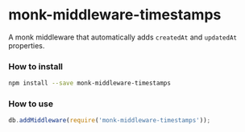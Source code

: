 # monk-middleware-timestamps

A monk middleware that automatically adds `createdAt` and `updatedAt` properties.

### How to install

```sh
npm install --save monk-middleware-timestamps
```

### How to use

```js
db.addMiddleware(require('monk-middleware-timestamps'));
```
